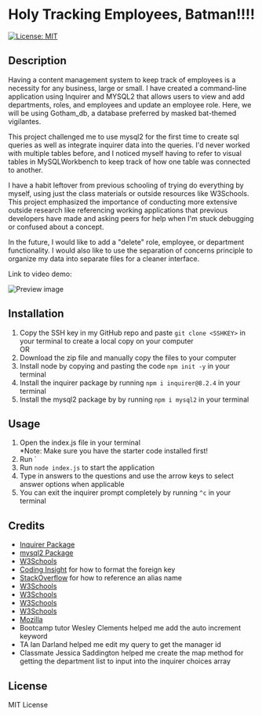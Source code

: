 # Holy Tracking Employees, Batman!!!!

[![License: MIT](https://img.shields.io/badge/License-MIT-yellow.svg)](https://opensource.org/licenses/MIT)

## Description
Having a content management system to keep track of employees is a necessity for any business, large or small. I have created a command-line application using Inquirer and MYSQL2 that allows users to view and add departments, roles, and employees and update an employee role. Here, we will be using Gotham_db, a database preferred by masked bat-themed vigilantes.

This project challenged me to use mysql2 for the first time to create sql queries as well as integrate inquirer data into the queries. I'd never worked with multiple tables before, and I noticed myself having to refer to visual tables in MySQLWorkbench to keep track of how one table was connected to another. 

I have a habit leftover from previous schooling of trying do everything by myself, using just the class materials or outside resources like W3Schools. This project emphasized the importance of conducting more extensive outside research like referencing working applications that previous developers have made and asking peers for help when I'm stuck debugging or confused about a concept. 

In the future, I would like to add a "delete" role, employee, or department functionality. I would also like to use the separation of concerns principle to organize my data into separate files for a cleaner interface. 

Link to video demo: 

![Preview image]()

## Installation
1. Copy the SSH key in my GitHub repo and paste `git clone <SSHKEY>` in your terminal to create a local copy on your computer\
OR
2. Download the zip file and manually copy the files to your computer
3. Install node by copying and pasting the code `npm init -y` in your terminal
4. Install the inquirer package by running `npm i inquirer@8.2.4` in your terminal
5. Install the mysql2 package by by running `npm i mysql2` in your terminal

## Usage
1. Open the index.js file in your terminal\
*Note: Make sure you have the starter code installed first!
2. Run `
3. Run `node index.js` to start the application 
4. Type in answers to the questions and use the arrow keys to select answer options when applicable
5. You can exit the inquirer prompt completely by running `^c` in your terminal 

## Credits 
- [Inquirer Package](https://www.npmjs.com/package/inquirer/v/8.2.4)
- [mysql2 Package](https://www.npmjs.com/package/mysql2?activeTab=readme)
- [W3Schools](https://www.w3schools.com/sql/sql_autoincrement.asp)
- [Coding Insight](https://codingsight.com/how-to-create-table-with-multiple-foreign-keys-and-not-get-confused/#:~:text=You%20can%20use%20the%20FOREIGN,foreign%20key%20to%20reference%20it.) for how to format the foreign key
- [StackOverflow](https://stackoverflow.com/questions/1435177/why-does-this-sql-code-give-error-1066-not-unique-table-alias-user) for how to reference an alias name
- [W3Schools](https://www.w3schools.com/js/js_switch.asp)
- [W3Schools](https://www.w3schools.com/sql/sql_ref_is_null.asp)
- [W3Schools](https://www.w3schools.com/jsref/jsref_split.asp)
- [W3Schools](https://www.w3schools.com/sql/sql_update.asp)
- [Mozilla](https://developer.mozilla.org/en-US/docs/Web/JavaScript/Reference/Global_Objects/Array/map)
- Bootcamp tutor Wesley Clements helped me add the auto increment keyword
- TA Ian Darland helped me edit my query to get the manager id
- Classmate Jessica Saddington helped me create the map method for getting the department list to input into the inquirer choices array

## License
MIT License



